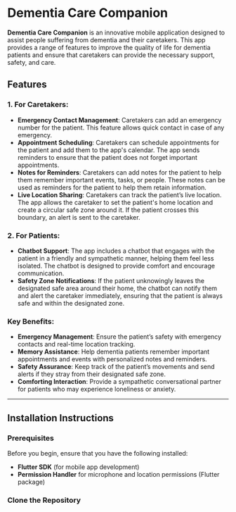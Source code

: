 # Dementia Care Companion

**Dementia Care Companion** is an innovative mobile application designed to assist people suffering from dementia and their caretakers. This app provides a range of features to improve the quality of life for dementia patients and ensure that caretakers can provide the necessary support, safety, and care. 

## Features

### 1. **For Caretakers:**
- **Emergency Contact Management**: Caretakers can add an emergency number for the patient. This feature allows quick contact in case of any emergency.
- **Appointment Scheduling**: Caretakers can schedule appointments for the patient and add them to the app's calendar. The app sends reminders to ensure that the patient does not forget important appointments.
- **Notes for Reminders**: Caretakers can add notes for the patient to help them remember important events, tasks, or people. These notes can be used as reminders for the patient to help them retain information.
- **Live Location Sharing**: Caretakers can track the patient’s live location. The app allows the caretaker to set the patient's home location and create a circular safe zone around it. If the patient crosses this boundary, an alert is sent to the caretaker.
  
### 2. **For Patients:**
- **Chatbot Support**: The app includes a chatbot that engages with the patient in a friendly and sympathetic manner, helping them feel less isolated. The chatbot is designed to provide comfort and encourage communication.
- **Safety Zone Notifications**: If the patient unknowingly leaves the designated safe area around their home, the chatbot can notify them and alert the caretaker immediately, ensuring that the patient is always safe and within the designated zone.
  
### Key Benefits:
- **Emergency Management**: Ensure the patient’s safety with emergency contacts and real-time location tracking.
- **Memory Assistance**: Help dementia patients remember important appointments and events with personalized notes and reminders.
- **Safety Assurance**: Keep track of the patient’s movements and send alerts if they stray from their designated safe zone.
- **Comforting Interaction**: Provide a sympathetic conversational partner for patients who may experience loneliness or anxiety.

---

## Installation Instructions

### Prerequisites
Before you begin, ensure that you have the following installed:
- **Flutter SDK** (for mobile app development)
- **Permission Handler** for microphone and location permissions (Flutter package)

### Clone the Repository


